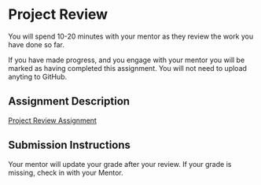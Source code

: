 # Project Review
You will spend 10-20 minutes with your mentor as they review the work you have done so far.

If you have made progress, and you engage with your mentor you will be marked as having completed this assignment. You will not need to upload anyting to GitHub.

## Assignment Description

[Project Review Assignment](https:/education.launchcode.org/liftoff-OLD/assignments/project-review/)

## Submission Instructions
Your mentor will update your grade after your review. If your grade is missing, check in with your Mentor.